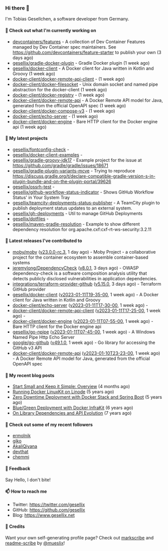 ### Hi there 👋

I'm Tobias Gesellchen, a software developer from Germany.

#### 👷 Check out what I'm currently working on

- [devcontainers/features](https://github.com/devcontainers/features) - A collection of Dev Container Features managed by Dev Container spec maintainers. See https://github.com/devcontainers/feature-starter to publish your own (3 days ago)
- [gesellix/gradle-docker-plugin](https://github.com/gesellix/gradle-docker-plugin) - Gradle Docker plugin (1 week ago)
- [gesellix/docker-client](https://github.com/gesellix/docker-client) - A Docker client for Java written in Kotlin and Groovy (1 week ago)
- [docker-client/docker-remote-api-client](https://github.com/docker-client/docker-remote-api-client) -  (1 week ago)
- [docker-client/docker-filesocket](https://github.com/docker-client/docker-filesocket) - Unix domain socket and named pipe abstraction for the docker-client (1 week ago)
- [docker-client/docker-registry](https://github.com/docker-client/docker-registry) -  (1 week ago)
- [docker-client/docker-remote-api](https://github.com/docker-client/docker-remote-api) - A Docker Remote API model for Java, generated from the official OpenAPI spec (1 week ago)
- [docker-client/docker-compose-v3](https://github.com/docker-client/docker-compose-v3) -  (1 week ago)
- [docker-client/echo-server](https://github.com/docker-client/echo-server) -  (1 week ago)
- [docker-client/docker-engine](https://github.com/docker-client/docker-engine) - Bare HTTP client for the Docker engine api (1 week ago)

#### 🌱 My latest projects

- [gesellix/fontconfig-check](https://github.com/gesellix/fontconfig-check) - 
- [gesellix/docker-client-examples](https://github.com/gesellix/docker-client-examples) - 
- [gesellix/gradle-groovy-jdk17](https://github.com/gesellix/gradle-groovy-jdk17) - Example project for the issue at https://github.com/gradle/gradle/issues/18671
- [gesellix/gradle-plugin-variants-mcve](https://github.com/gesellix/gradle-plugin-variants-mcve) - Trying to reproduce https://discuss.gradle.org/t/declare-compatible-gradle-version-s-in-plugin-bundle-and-on-the-plugin-portal/39626
- [gesellix/ossrh-test](https://github.com/gesellix/ossrh-test) - 
- [gesellix/github-workflow-status-indicator](https://github.com/gesellix/github-workflow-status-indicator) - Shows GitHub Workflow Status&#39; in Your System Tray
- [gesellix/teamcity-deployments-status-publisher](https://github.com/gesellix/teamcity-deployments-status-publisher) - A TeamCity plugin to publish deployment status updates to an external system.
- [gesellix/gh-deployments](https://github.com/gesellix/gh-deployments) - Util to manage GitHub Deployments
- [gesellix/dotfiles](https://github.com/gesellix/dotfiles) - 
- [gesellix/maven-gradle-resolution](https://github.com/gesellix/maven-gradle-resolution) - Example to show different dependency resolution for org.apache.cxf:cxf-rt-ws-security:3.2.11

#### 🔭 Latest releases I've contributed to

- [moby/moby](https://github.com/moby/moby) ([v23.0.0-rc.3](https://github.com/moby/moby/releases/tag/v23.0.0-rc.3), 1 day ago) - Moby Project - a collaborative project for the container ecosystem to assemble container-based systems
- [jeremylong/DependencyCheck](https://github.com/jeremylong/DependencyCheck) ([v8.0.1](https://github.com/jeremylong/DependencyCheck/releases/tag/v8.0.1), 3 days ago) - OWASP dependency-check is a software composition analysis utility that detects publicly disclosed vulnerabilities in application dependencies.
- [integrations/terraform-provider-github](https://github.com/integrations/terraform-provider-github) ([v5.15.0](https://github.com/integrations/terraform-provider-github/releases/tag/v5.15.0), 3 days ago) - Terraform GitHub provider
- [gesellix/docker-client](https://github.com/gesellix/docker-client) ([v2023-01-11T19-35-00](https://github.com/gesellix/docker-client/releases/tag/v2023-01-11T19-35-00), 1 week ago) - A Docker client for Java written in Kotlin and Groovy
- [docker-client/echo-server](https://github.com/docker-client/echo-server) ([v2023-01-11T17-30-00](https://github.com/docker-client/echo-server/releases/tag/v2023-01-11T17-30-00), 1 week ago) - 
- [docker-client/docker-remote-api-client](https://github.com/docker-client/docker-remote-api-client) ([v2023-01-11T17-25-00](https://github.com/docker-client/docker-remote-api-client/releases/tag/v2023-01-11T17-25-00), 1 week ago) - 
- [docker-client/docker-engine](https://github.com/docker-client/docker-engine) ([v2023-01-11T07-55-00](https://github.com/docker-client/docker-engine/releases/tag/v2023-01-11T07-55-00), 1 week ago) - Bare HTTP client for the Docker engine api
- [gesellix/go-npipe](https://github.com/gesellix/go-npipe) ([v2023-01-11T07-45-00](https://github.com/gesellix/go-npipe/releases/tag/v2023-01-11T07-45-00), 1 week ago) - A Windows Named Pipe Http Echo Server
- [google/go-github](https://github.com/google/go-github) ([v49.1.0](https://github.com/google/go-github/releases/tag/v49.1.0), 1 week ago) - Go library for accessing the GitHub v3 API
- [docker-client/docker-remote-api](https://github.com/docker-client/docker-remote-api) ([v2023-01-10T23-23-00](https://github.com/docker-client/docker-remote-api/releases/tag/v2023-01-10T23-23-00), 1 week ago) - A Docker Remote API model for Java, generated from the official OpenAPI spec

#### 📜 My recent blog posts

- [Start Small and Keep it Simple: Overview](https://www.gesellix.net/post/start-small-keep-it-simple-overview/) (4 months ago)
- [Running Docker LinuxKit on Linode](https://www.gesellix.net/post/running-docker-linuxkit-on-linode/) (5 years ago)
- [Zero Downtime Deployment with Docker Stack and Spring Boot](https://www.gesellix.net/post/zero-downtime-deployment-with-docker-stack-and-spring-boot/) (5 years ago)
- [Blue/Green Deployment with Docker InfraKit](https://www.gesellix.net/post/blue-green-deployment-with-docker-infrakit/) (6 years ago)
- [On Library Dependencies and API Evolution](https://www.gesellix.net/post/choosing-a-library/) (7 years ago)



#### 👯 Check out some of my recent followers

- [ermolnik](https://github.com/ermolnik)
- [giko](https://github.com/giko)
- [AkaliQiyana](https://github.com/AkaliQiyana)
- [devthat](https://github.com/devthat)
- [chemmi](https://github.com/chemmi)

#### 💬 Feedback

Say Hello, I don't bite!

#### 📫 How to reach me

- Twitter: https://twitter.com/gesellix
- GitHub: https://github.com/gesellix
- Blog: https://www.gesellix.net

#### 🙇 Credits

Want your own self-generating profile page? Check out [markscribe](https://github.com/muesli/markscribe)
and [readme-scribe](https://github.com/muesli/readme-scribe) by [@mueslix](https://twitter.com/mueslix)!
